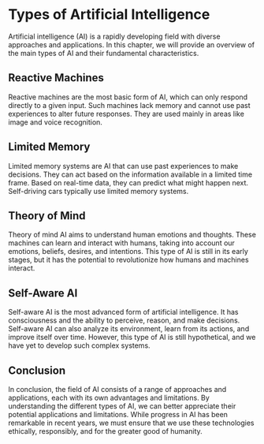 Types of Artificial Intelligence
===================================================================================================

Artificial intelligence (AI) is a rapidly developing field with diverse approaches and applications. In this chapter, we will provide an overview of the main types of AI and their fundamental characteristics.

Reactive Machines
-----------------

Reactive machines are the most basic form of AI, which can only respond directly to a given input. Such machines lack memory and cannot use past experiences to alter future responses. They are used mainly in areas like image and voice recognition.

Limited Memory
--------------

Limited memory systems are AI that can use past experiences to make decisions. They can act based on the information available in a limited time frame. Based on real-time data, they can predict what might happen next. Self-driving cars typically use limited memory systems.

Theory of Mind
--------------

Theory of mind AI aims to understand human emotions and thoughts. These machines can learn and interact with humans, taking into account our emotions, beliefs, desires, and intentions. This type of AI is still in its early stages, but it has the potential to revolutionize how humans and machines interact.

Self-Aware AI
-------------

Self-aware AI is the most advanced form of artificial intelligence. It has consciousness and the ability to perceive, reason, and make decisions. Self-aware AI can also analyze its environment, learn from its actions, and improve itself over time. However, this type of AI is still hypothetical, and we have yet to develop such complex systems.

Conclusion
----------

In conclusion, the field of AI consists of a range of approaches and applications, each with its own advantages and limitations. By understanding the different types of AI, we can better appreciate their potential applications and limitations. While progress in AI has been remarkable in recent years, we must ensure that we use these technologies ethically, responsibly, and for the greater good of humanity.
